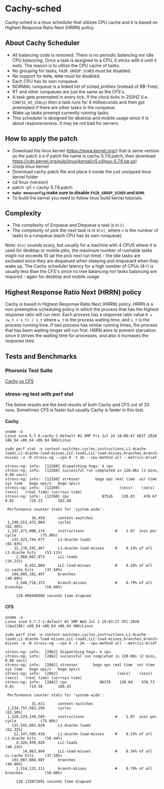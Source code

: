 # Cachy-sched

Cachy-sched is a linux scheduler that utilizes CPU cache
and it is based on Highest Response Ratio Next (HRRN) policy.

## About Cachy Scheduler
* All balancing code is removed. There is no periodic balancing nor idle CPU balancing. Once a task is
assigned to a CPU, it sticks with it until it exits. The reason is to utilize the CPU cache of tasks.
* No grouping for tasks, `FAIR_GROUP_SCHED` must be disabled.
* No support for `NUMA`, `NUMA` must be disabled.
* Each CPU has its own runqueue.
* NORMAL runqueue is a linked list of sched_entities (instead of RB-Tree).
* RT and other runqueues are just the same as the CFS's.
* A task gets preempted in every tick. If the clock ticks in 250HZ (i.e. `CONFIG_HZ_250=y`) then a task
runs for 4 milliseconds and then got preempted if there are other tasks in the runqueue.
* Wake up tasks preempt currently running tasks.
* This scheduler is designed for desktop and mobile usage since it is about responsiveness. It may be not bad for servers.

## How to apply the patch
* Download the linux kernel (https://www.kernel.org/) that is same version as the patch (i.e if patch file name is cachy-5.7.6.patch, then download https://cdn.kernel.org/pub/linux/kernel/v5.x/linux-5.7.6.tar.xz)
* Unzip linux kernel
* Download cachy patch file and place it inside the just unzipped linux kernel folder
* cd linux-(version)
* patch -p1 < cachy-5.7.6.patch
* **`make menuconfig` make sure to disable `FAIR_GROUP_SCHED` and `NUMA`**
* To build the kernel you need to follow linux build kernel tutorials.

## Complexity
* The complexity of Enqueue and Dequeue a task is `O(1)`.
* The complexity of pick the next task is in `O(n)`, where 
`n` is the number of tasks in a runqueue (each CPU has its own runqueue).

Note: `O(n)` sounds scary, but usually for a machine with 4 CPUS where it is used for
desktop or mobile jobs, the maximum number of runnable tasks might
not exceeds 10 (at the pick next run time) - the idle tasks are excluded since they are dequeued when sleeping 
and enqueued when they wake up. The Cachy scheduler latency for a high number of CPUs (4+)
is usually less than the CFS's since no tree balancing nor tasks balancing are required - 
again for desktop and mobile usage.

## Highest Response Ratio Next (HRRN) policy
Cachy is based in Highest Response Ratio Next (HRRN) policy.
HRRN is a non-preemptive scheduling policy in which the process
that has the highest response ratio will run next. Each process
has a response ratio value `R = (w_t + s_t) / s_t` where `w_t` is
the process waiting time, and `s_t` is the process running
time. If two process has similar running times, the
process that has been waiting longer will run first. HRRN aims
to prevent starvation since it strives the waiting time for processes,
and also it increases the response time.
    
## Tests and Benchmarks

### Phoronix Test Suite
[Cachy vs CFS](https://openbenchmarking.org/result/2007245-NI-CACHYVSCF85)

### stress-ng test with perf stat
The below results are the best results of both Cachy and CFS out of 20 runs.
Sometimes CFS is faster but usually Cachy is faster in this test.

#### Cachy
```
uname -a
Linux suse 5.7.6-cachy-1-default #1 SMP Fri Jul 24 18:00:47 AEST 2020 x86_64 x86_64 x86_64 GNU/Linux

sudo perf stat -e context-switches,cycles,instructions,L1-dcache-loads,L1-dcache-load-misses,LLC-loads,LLC-load-misses,branches,branch-misses -a -B stress-ng --cpu 4 -t 2m --cpu-method all --metrics-brief

stress-ng: info:  [12260] dispatching hogs: 4 cpu
stress-ng: info:  [12260] successful run completed in 120.06s (2 mins, 0.06 secs)
stress-ng: info:  [12260] stressor       bogo ops real time  usr time  sys time   bogo ops/s   bogo ops/s
stress-ng: info:  [12260]                           (secs)    (secs)    (secs)   (real time) (usr+sys time)
stress-ng: info:  [12260] cpu               87526    120.03    478.67      0.02       729.23       182.84

 Performance counter stats for 'system wide':

            36,459      context-switches                                            
 1,248,551,472,864      cycles                                                        (62.50%)
 1,337,471,008,174      instructions              #    1.07  insn per cycle           (75.00%)
   133,423,744,677      L1-dcache-loads                                               (65.93%)
    12,176,291,467      L1-dcache-load-misses     #    9.13% of all L1-dcache hits    (53.11%)
     2,969,067,073      LLC-loads                                                     (34.21%)
         8,452,809      LLC-load-misses           #    0.28% of all LL-cache hits     (37.50%)
   194,805,161,497      branches                                                      (49.99%)
     1,546,718,372      branch-misses             #    0.79% of all branches          (50.00%)

     120.060440580 seconds time elapsed

```

#### CFS
```
uname -a
Linux suse 5.7.7-1-default #1 SMP Wed Jul 1 19:03:27 UTC 2020 (cba119b) x86_64 x86_64 x86_64 GNU/Linux

sudo perf stat -e context-switches,cycles,instructions,L1-dcache-loads,L1-dcache-load-misses,LLC-loads,LLC-load-misses,branches,branch-misses -a -B stress-ng --cpu 4 -t 2m --cpu-method all --metrics-brief

stress-ng: info:  [2862] dispatching hogs: 4 cpu
stress-ng: info:  [2862] successful run completed in 120.08s (2 mins, 0.08 secs)
stress-ng: info:  [2862] stressor       bogo ops real time  usr time  sys time   bogo ops/s   bogo ops/s
stress-ng: info:  [2862]                           (secs)    (secs)    (secs)   (real time) (usr+sys time)
stress-ng: info:  [2862] cpu               86378    120.04    478.73      0.01       719.58       180.43

 Performance counter stats for 'system wide':

            31,631      context-switches                                            
 1,234,757,563,294      cycles                                                        (62.50%)
 1,320,229,149,505      instructions              #    1.07  insn per cycle           (75.00%)
   131,542,661,029      L1-dcache-loads                                               (62.32%)
    12,147,505,410      L1-dcache-load-misses     #    9.23% of all L1-dcache hits    (56.44%)
     4,326,450,020      LLC-loads                                                     (40.23%)
        14,863,894      LLC-load-misses           #    0.34% of all LL-cache hits     (37.50%)
   191,987,804,607      branches                                                      (49.99%)
     1,514,131,111      branch-misses             #    0.79% of all branches          (50.00%)

     120.132072691 seconds time elapsed
```






